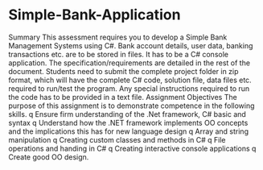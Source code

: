 # Simple-Bank-Application

Summary
This assessment requires you to develop a Simple Bank Management Systems using C#.
Bank account details, user data, banking transactions etc. are to be stored in files. It has
to be a C# console application. The specification/requirements are detailed in the rest
of the document.
Students need to submit the complete project folder in zip format, which will have the
complete C# code, solution file, data files etc. required to run/test the program. Any
special instructions required to run the code has to be provided in a text file.
Assignment Objectives
The purpose of this assignment is to demonstrate competence in the following skills.
q Ensure firm understanding of the .Net framework, C# basic and syntax
q Understand how the .NET framework implements OO concepts and the implications
this has for new language design
q Array and string manipulation
q Creating custom classes and methods in C#
q File operations and handing in C#
q Creating interactive console applications
q Create good OO design.
